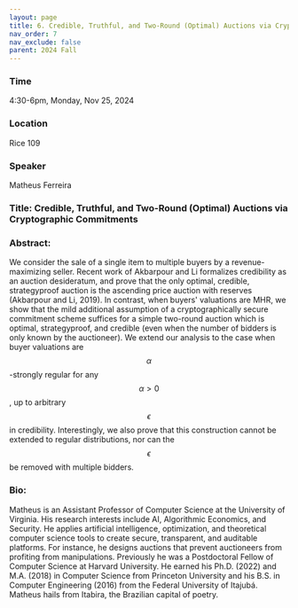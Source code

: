 ```yaml
---
layout: page
title: 6. Credible, Truthful, and Two-Round (Optimal) Auctions via Cryptographic Commitments
nav_order: 7
nav_exclude: false
parent: 2024 Fall
---
```


### Time
4:30-6pm, Monday, Nov 25, 2024

### Location
Rice 109

### Speaker
Matheus Ferreira

### Title: Credible, Truthful, and Two-Round (Optimal) Auctions via Cryptographic Commitments


### Abstract:
We consider the sale of a single item to multiple buyers by a revenue-maximizing seller. Recent work of Akbarpour and Li formalizes credibility as an auction desideratum, and prove that the only optimal, credible, strategyproof auction is the ascending price auction with reserves (Akbarpour and Li, 2019). In contrast, when buyers' valuations are MHR, we show that the mild additional assumption of a cryptographically secure commitment scheme suffices for a simple two-round auction which is optimal, strategyproof, and credible (even when the number of bidders is only known by the auctioneer). We extend our analysis to the case when buyer valuations are $$\alpha$$-strongly regular for any $$\alpha > 0$$, up to arbitrary $$\epsilon$$ in credibility. Interestingly, we also prove that this construction cannot be extended to regular distributions, nor can the $$\epsilon$$ be removed with multiple bidders.

### Bio:
Matheus is an Assistant Professor of Computer Science at the University of Virginia. His research interests include AI, Algorithmic Economics, and Security. He applies artificial intelligence, optimization, and theoretical computer science tools to create secure, transparent, and auditable platforms. For instance, he designs auctions that prevent auctioneers from profiting from manipulations. Previously he was a Postdoctoral Fellow of Computer Science at Harvard University. He earned his Ph.D. (2022) and M.A. (2018) in Computer Science from Princeton University and his B.S. in Computer Engineering (2016) from the Federal University of Itajubá. Matheus hails from Itabira, the Brazilian capital of poetry.
